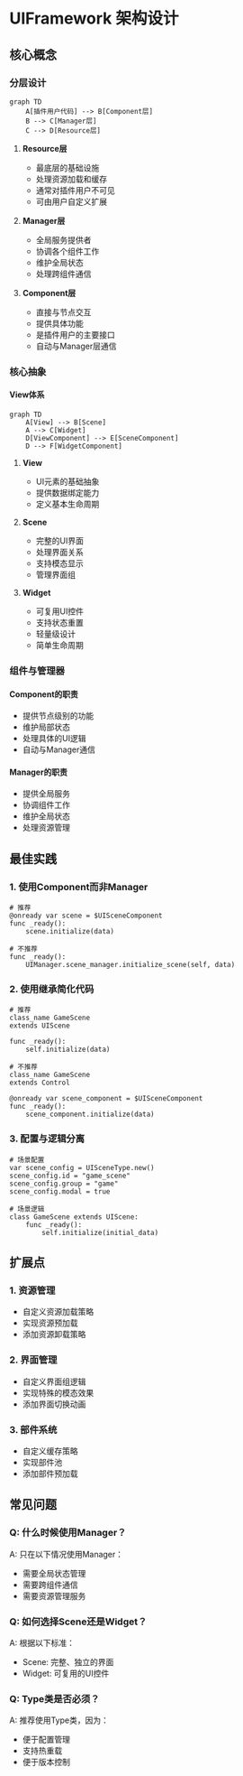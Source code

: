 # UIFramework 架构设计

## 核心概念

### 分层设计

```mermaid
graph TD
    A[插件用户代码] --> B[Component层]
    B --> C[Manager层]
    C --> D[Resource层]
```

1. **Resource层**
   - 最底层的基础设施
   - 处理资源加载和缓存
   - 通常对插件用户不可见
   - 可由用户自定义扩展

2. **Manager层**
   - 全局服务提供者
   - 协调各个组件工作
   - 维护全局状态
   - 处理跨组件通信

3. **Component层**
   - 直接与节点交互
   - 提供具体功能
   - 是插件用户的主要接口
   - 自动与Manager层通信

### 核心抽象

#### View体系

```mermaid
graph TD
    A[View] --> B[Scene]
    A --> C[Widget]
    D[ViewComponent] --> E[SceneComponent]
    D --> F[WidgetComponent]
```

1. **View**
   - UI元素的基础抽象
   - 提供数据绑定能力
   - 定义基本生命周期

2. **Scene**
   - 完整的UI界面
   - 处理界面关系
   - 支持模态显示
   - 管理界面组

3. **Widget**
   - 可复用UI控件
   - 支持状态重置
   - 轻量级设计
   - 简单生命周期

### 组件与管理器

#### Component的职责
- 提供节点级别的功能
- 维护局部状态
- 处理具体的UI逻辑
- 自动与Manager通信

#### Manager的职责
- 提供全局服务
- 协调组件工作
- 维护全局状态
- 处理资源管理

## 最佳实践

### 1. 使用Component而非Manager

```gdscript
# 推荐
@onready var scene = $UISceneComponent
func _ready():
    scene.initialize(data)

# 不推荐
func _ready():
    UIManager.scene_manager.initialize_scene(self, data)
```

### 2. 使用继承简化代码

```gdscript
# 推荐
class_name GameScene
extends UIScene

func _ready():
    self.initialize(data)

# 不推荐
class_name GameScene
extends Control

@onready var scene_component = $UISceneComponent
func _ready():
    scene_component.initialize(data)
```

### 3. 配置与逻辑分离

```gdscript
# 场景配置
var scene_config = UISceneType.new()
scene_config.id = "game_scene"
scene_config.group = "game"
scene_config.modal = true

# 场景逻辑
class GameScene extends UIScene:
    func _ready():
        self.initialize(initial_data)
```

## 扩展点

### 1. 资源管理
- 自定义资源加载策略
- 实现资源预加载
- 添加资源卸载策略

### 2. 界面管理
- 自定义界面组逻辑
- 实现特殊的模态效果
- 添加界面切换动画

### 3. 部件系统
- 自定义缓存策略
- 实现部件池
- 添加部件预加载

## 常见问题

### Q: 什么时候使用Manager？
A: 只在以下情况使用Manager：
- 需要全局状态管理
- 需要跨组件通信
- 需要资源管理服务

### Q: 如何选择Scene还是Widget？
A: 根据以下标准：
- Scene: 完整、独立的界面
- Widget: 可复用的UI控件

### Q: Type类是否必须？
A: 推荐使用Type类，因为：
- 便于配置管理
- 支持热重载
- 便于版本控制
